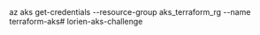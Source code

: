 ##

az aks get-credentials --resource-group aks_terraform_rg --name terraform-aks# lorien-aks-challenge
